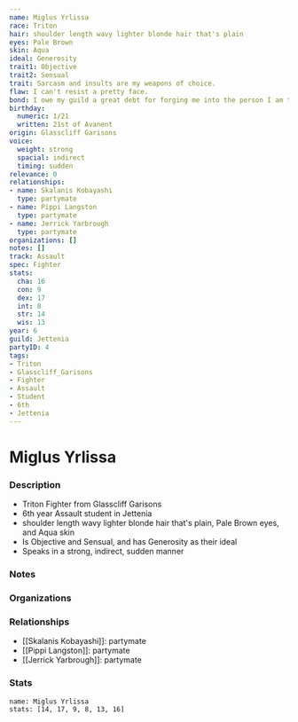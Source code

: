 ```yaml
---
name: Miglus Yrlissa
race: Triton
hair: shoulder length wavy lighter blonde hair that's plain
eyes: Pale Brown
skin: Aqua
ideal: Generosity
trait1: Objective
trait2: Sensual
trait: Sarcasm and insults are my weapons of choice.
flaw: I can't resist a pretty face.
bond: I owe my guild a great debt for forging me into the person I am today.
birthday:
  numeric: 1/21
  written: 21st of Avanent
origin: Glasscliff Garisons
voice:
  weight: strong
  spacial: indirect
  timing: sudden
relevance: 0
relationships:
- name: Skalanis Kobayashi
  type: partymate
- name: Pippi Langston
  type: partymate
- name: Jerrick Yarbrough
  type: partymate
organizations: []
notes: []
track: Assault
spec: Fighter
stats:
  cha: 16
  con: 9
  dex: 17
  int: 8
  str: 14
  wis: 13
year: 6
guild: Jettenia
partyID: 4
tags:
- Triton
- Glasscliff_Garisons
- Fighter
- Assault
- Student
- 6th
- Jettenia
---
```

# Miglus Yrlissa
### Description
- Triton Fighter from Glasscliff Garisons
- 6th year Assault student in Jettenia
- shoulder length wavy lighter blonde hair that's plain, Pale Brown eyes, and Aqua skin
- Is Objective and Sensual, and has Generosity as their ideal
- Speaks in a strong, indirect, sudden manner

### Notes

### Organizations

### Relationships
- [[Skalanis Kobayashi]]: partymate
- [[Pippi Langston]]: partymate
- [[Jerrick Yarbrough]]: partymate

### Stats
```statblock
name: Miglus Yrlissa
stats: [14, 17, 9, 8, 13, 16]
```